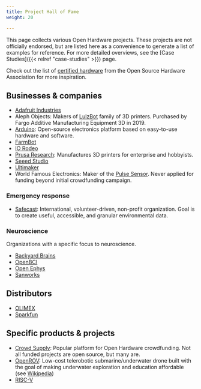 ```yaml
---
title: Project Hall of Fame
weight: 20

---
```


This page collects various Open Hardware projects.
These projects are not officially endorsed, but are listed here as a convenience to generate a list of examples for reference.
For more detailed overviews, see the [Case Studies]({{< relref "case-studies" >}}) page.

Check out the list of [certified hardware](https://certification.oshwa.org/list.html) from the Open Source Hardware Association for more inspiration.


## Businesses & companies

* [Adafruit Industries](https://www.adafruit.com/)
* Aleph Objects:
  Makers of [LulzBot](https://www.lulzbot.com/about) family of 3D printers.
  Purchased by Fargo Additive Manufacturing Equipment 3D in 2019.
* [Arduino](https://www.arduino.cc/en/Main/FAQ):
  Open-source electronics platform based on easy-to-use hardware and software.
* [FarmBot](https://farm.bot/)
* [IO Rodeo](https://iorodeo.com/pages/about-us)
* [Prusa Research](https://www.prusa3d.com/):
  Manufactures 3D printers for enterprise and hobbyists.
* [Seeed Studio](https://www.seeedstudio.com/)
* [Ultimaker](https://ultimaker.com/about-ultimaker)
* World Famous Electronics:
  Maker of the [Pulse Sensor](https://pulsesensor.com/).
  Never applied for funding beyond initial crowdfunding campaign.

### Emergency response

* [Safecast](https://safecast.org/about/):
  International, volunteer-driven, non-profit organization.
  Goal is to create useful, accessible, and granular environmental data.

### Neuroscience

Organizations with a specific focus to neuroscience.

* [Backyard Brains](https://backyardbrains.com/about/)
* [OpenBCI](https://openbci.com/)
* [Open Ephys](https://open-ephys.org/)
* [Sanworks](https://sanworks.io/)


## Distributors

* [OLIMEX](https://www.olimex.com/)
* [Sparkfun](https://www.sparkfun.com/)


## Specific products & projects

* [Crowd Supply](https://www.crowdsupply.com/):
  Popular platform for Open Hardware crowdfunding.
  Not all funded projects are open source, but many are.
* [OpenROV](https://github.com/OpenROV):
  Low-cost telerobotic submarine/underwater drone built with the goal of making underwater exploration and education affordable (see [Wikipedia](https://en.wikipedia.org/wiki/OpenROV))
* [RISC-V](https://riscv.org/risc-v-history/)
